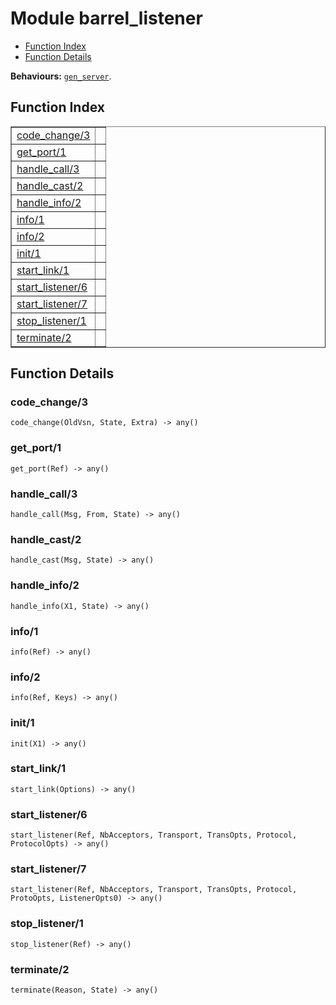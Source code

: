 

# Module barrel_listener #
* [Function Index](#index)
* [Function Details](#functions)

__Behaviours:__ [`gen_server`](gen_server.md).
<a name="index"></a>

## Function Index ##


<table width="100%" border="1" cellspacing="0" cellpadding="2" summary="function index"><tr><td valign="top"><a href="#code_change-3">code_change/3</a></td><td></td></tr><tr><td valign="top"><a href="#get_port-1">get_port/1</a></td><td></td></tr><tr><td valign="top"><a href="#handle_call-3">handle_call/3</a></td><td></td></tr><tr><td valign="top"><a href="#handle_cast-2">handle_cast/2</a></td><td></td></tr><tr><td valign="top"><a href="#handle_info-2">handle_info/2</a></td><td></td></tr><tr><td valign="top"><a href="#info-1">info/1</a></td><td></td></tr><tr><td valign="top"><a href="#info-2">info/2</a></td><td></td></tr><tr><td valign="top"><a href="#init-1">init/1</a></td><td></td></tr><tr><td valign="top"><a href="#start_link-1">start_link/1</a></td><td></td></tr><tr><td valign="top"><a href="#start_listener-6">start_listener/6</a></td><td></td></tr><tr><td valign="top"><a href="#start_listener-7">start_listener/7</a></td><td></td></tr><tr><td valign="top"><a href="#stop_listener-1">stop_listener/1</a></td><td></td></tr><tr><td valign="top"><a href="#terminate-2">terminate/2</a></td><td></td></tr></table>


<a name="functions"></a>

## Function Details ##

<a name="code_change-3"></a>

### code_change/3 ###

`code_change(OldVsn, State, Extra) -> any()`


<a name="get_port-1"></a>

### get_port/1 ###

`get_port(Ref) -> any()`


<a name="handle_call-3"></a>

### handle_call/3 ###

`handle_call(Msg, From, State) -> any()`


<a name="handle_cast-2"></a>

### handle_cast/2 ###

`handle_cast(Msg, State) -> any()`


<a name="handle_info-2"></a>

### handle_info/2 ###

`handle_info(X1, State) -> any()`


<a name="info-1"></a>

### info/1 ###

`info(Ref) -> any()`


<a name="info-2"></a>

### info/2 ###

`info(Ref, Keys) -> any()`


<a name="init-1"></a>

### init/1 ###

`init(X1) -> any()`


<a name="start_link-1"></a>

### start_link/1 ###

`start_link(Options) -> any()`


<a name="start_listener-6"></a>

### start_listener/6 ###

`start_listener(Ref, NbAcceptors, Transport, TransOpts, Protocol, ProtocolOpts) -> any()`


<a name="start_listener-7"></a>

### start_listener/7 ###

`start_listener(Ref, NbAcceptors, Transport, TransOpts, Protocol, ProtoOpts, ListenerOpts0) -> any()`


<a name="stop_listener-1"></a>

### stop_listener/1 ###

`stop_listener(Ref) -> any()`


<a name="terminate-2"></a>

### terminate/2 ###

`terminate(Reason, State) -> any()`


